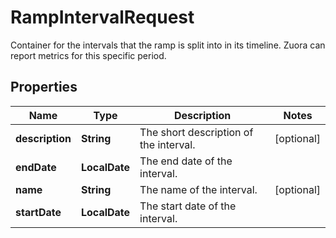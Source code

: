 

# RampIntervalRequest

Container for the intervals that the ramp is split into in its timeline. Zuora can report metrics for this specific period. 

## Properties

| Name | Type | Description | Notes |
|------------ | ------------- | ------------- | -------------|
|**description** | **String** | The short description of the interval. |  [optional] |
|**endDate** | **LocalDate** | The end date of the interval. |  |
|**name** | **String** | The name of the interval. |  [optional] |
|**startDate** | **LocalDate** | The start date of the interval. |  |




